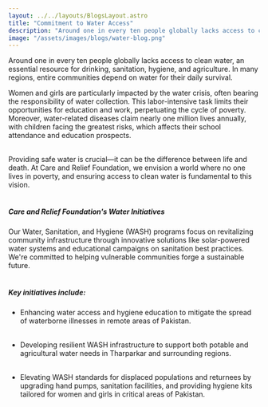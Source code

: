 ```yaml
---
layout: ../../layouts/BlogsLayout.astro
title: "Commitment to Water Access"
description: "Around one in every ten people globally lacks access to clean water, an essential resource for drinking..."
image: "/assets/images/blogs/water-blog.png"
---
```


 Around one in every ten people globally lacks access to clean water, an essential resource for drinking, sanitation, hygiene, and agriculture. In many regions, entire communities depend on water for their daily survival.
<br>

Women and girls are particularly impacted by the water crisis, often bearing the responsibility of water collection. This labor-intensive task limits their opportunities for education and work, perpetuating the cycle of poverty. Moreover, water-related diseases claim nearly one million lives annually, with children facing the greatest risks, which affects their school attendance and education prospects.
<br><br>

Providing safe water is crucial—it can be the difference between life and death. At Care and Relief Foundation, we envision a world where no one lives in poverty, and ensuring access to clean water is fundamental to this vision.
<br><br>

##### Care and Relief Foundation's Water Initiatives


Our Water, Sanitation, and Hygiene (WASH) programs focus on revitalizing community infrastructure through innovative solutions like solar-powered water systems and educational campaigns on sanitation best practices. We're committed to helping vulnerable communities forge a sustainable future.
<br><br>

##### Key initiatives include:

* Enhancing water access and hygiene education to mitigate the spread of waterborne illnesses in remote areas of Pakistan. <br> <br>

* Developing resilient WASH infrastructure to support both potable and agricultural water needs in Tharparkar and surrounding regions.<br> <br>

* Elevating WASH standards for displaced populations and returnees by upgrading hand pumps, sanitation facilities, and providing hygiene kits tailored for women and girls in critical areas of Pakistan.